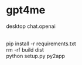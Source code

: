 # gpt4me
desktop chat.openai

<br> pip install -r requirements.txt
<br> rm -rf build dist
<br> python setup.py py2app
